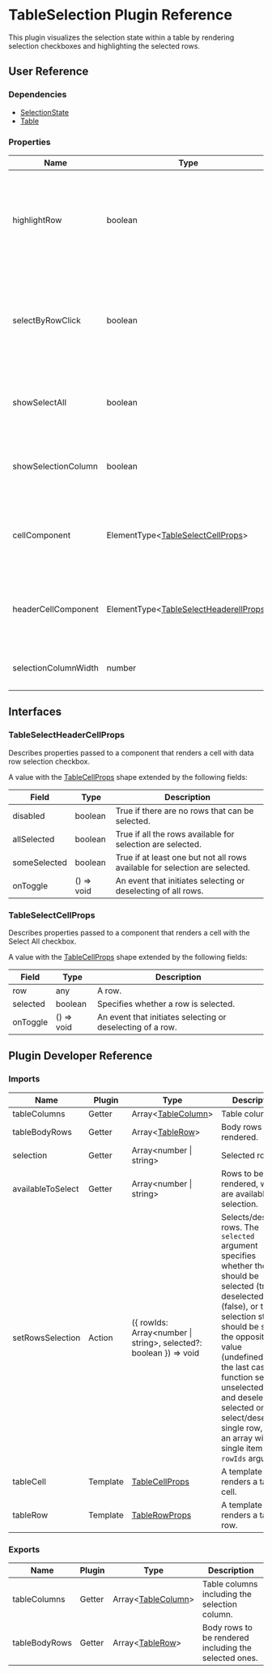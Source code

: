 # TableSelection Plugin Reference

This plugin visualizes the selection state within a table by rendering selection checkboxes and highlighting the selected rows.

## User Reference

### Dependencies

- [SelectionState](selection-state.md)
- [Table](table.md)

### Properties

Name | Type | Default | Description
-----|------|---------|------------
highlightRow | boolean | false | If true, selected rows are highlighted. Note that the `Table` plugin's `rowComponent` is ignored in this case.
selectByRowClick | boolean | false | If true, a selected row is toggled by click. Note that the `Table` plugin's `rowComponent` is ignored in this case.
showSelectAll | boolean | true | If true, the 'select all' checkbox is rendered inside the header row.
showSelectionColumn | boolean | true | If true, selection checkboxes are rendered inside each data row.
cellComponent | ElementType&lt;[TableSelectCellProps](#tableselectcellprops)&gt; | | A component that renders a cell with data row selection checkbox.
headerCellComponent | ElementType&lt;[TableSelectHeaderellProps](#tableselectcellprops)&gt; | | A component that renders a cell with the Select All checkbox.
selectionColumnWidth | number | | The selection column's width.

## Interfaces

### TableSelectHeaderCellProps

Describes properties passed to a component that renders a cell with data row selection checkbox.

A value with the [TableCellProps](table.md#tablecellprops) shape extended by the following fields:

Field | Type | Description
------|------|------------
disabled | boolean | True if there are no rows that can be selected.
allSelected | boolean | True if all the rows available for selection are selected.
someSelected | boolean | True if at least one but not all rows available for selection are selected.
onToggle | () => void | An event that initiates selecting or deselecting of all rows.

### TableSelectCellProps

Describes properties passed to a component that renders a cell with the Select All checkbox.

A value with the [TableCellProps](table.md#tablecellprops) shape extended by the following fields:

Field | Type | Description
------|------|------------
row | any | A row.
selected | boolean | Specifies whether a row is selected.
onToggle | () => void | An event that initiates selecting or deselecting of a row.

## Plugin Developer Reference

### Imports

Name | Plugin | Type | Description
-----|--------|------|------------
tableColumns | Getter | Array&lt;[TableColumn](table.md#tablecolumn)&gt; | Table columns.
tableBodyRows | Getter | Array&lt;[TableRow](table.md#tablerow)&gt; | Body rows to be rendered.
selection | Getter | Array&lt;number &#124; string&gt; | Selected rows.
availableToSelect | Getter | Array&lt;number &#124; string&gt; | Rows to be rendered, which are available for selection.
setRowsSelection | Action | ({ rowIds: Array&lt;number &#124; string&gt;, selected?: boolean }) => void | Selects/deselects rows. The `selected` argument specifies whether the rows should be selected (true), deselected (false), or their selection status should be set to the opposite value (undefined). In the last case, the function selects unselected rows and deselects selected ones. To select/deselect a single row, pass an array with a single item to the `rowIds` argument.
tableCell | Template | [TableCellProps](table.md#tablecellprops) | A template that renders a table cell.
tableRow | Template | [TableRowProps](table.md#tablerowprops) | A template that renders a table row.

### Exports

Name | Plugin | Type | Description
-----|--------|------|------------
tableColumns | Getter | Array&lt;[TableColumn](table.md#tablecolumn)&gt; | Table columns including the selection column.
tableBodyRows | Getter | Array&lt;[TableRow](table.md#tablerow)&gt; | Body rows to be rendered including the selected ones.
